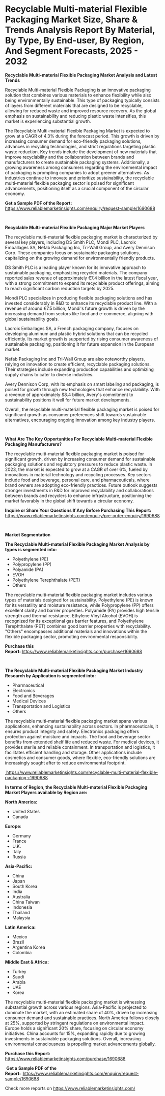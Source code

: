 <p><h1>Recyclable Multi-material Flexible Packaging Market Size, Share & Trends Analysis Report By Material, By Type, By End-user, By Region, And Segment Forecasts, 2025 - 2032</h1></p><p><strong>Recyclable Multi-material Flexible Packaging Market Analysis and Latest Trends</strong></p>
<p><p>Recyclable Multi-material Flexible Packaging is an innovative packaging solution that combines various materials to enhance flexibility while also being environmentally sustainable. This type of packaging typically consists of layers from different materials that are designed to be recyclable, allowing for reduced waste and improved resource recovery. As the global emphasis on sustainability and reducing plastic waste intensifies, this market is experiencing substantial growth.</p><p>The Recyclable Multi-material Flexible Packaging Market is expected to grow at a CAGR of 4.3% during the forecast period. This growth is driven by increasing consumer demand for eco-friendly packaging solutions, advances in recycling technologies, and strict regulations targeting plastic waste reduction. Key trends include the development of new materials that improve recyclability and the collaboration between brands and manufacturers to create sustainable packaging systems. Additionally, a growing awareness among consumers regarding the environmental impact of packaging is prompting companies to adopt greener alternatives. As industries continue to innovate and prioritize sustainability, the recyclable multi-material flexible packaging sector is poised for significant advancements, positioning itself as a crucial component of the circular economy.</p></p>
<p><strong>Get a Sample PDF of the Report:&nbsp;</strong> <a href="https://www.reliablemarketinsights.com/enquiry/request-sample/1690688?utm_campaign=2802&utm_medium=2&utm_source=Github&utm_content=ia&utm_term=26032025&utm_id=recyclable-multi-material-flexible-packaging">https://www.reliablemarketinsights.com/enquiry/request-sample/1690688</a></p>
<p>&nbsp;</p>
<p><strong>Recyclable Multi-material Flexible Packaging Major Market Players</strong></p>
<p><p>The recyclable multi-material flexible packaging market is characterized by several key players, including DS Smith PLC, Mondi PLC, Lacroix Emballages SA, Nefab Packaging Inc, Tri-Wall Group, and Avery Dennison Corp. These companies focus on sustainable packaging solutions, capitalizing on the growing demand for environmentally friendly products.</p><p>DS Smith PLC is a leading player known for its innovative approach to sustainable packaging, emphasizing recycled materials. The company reported sales revenue of approximately €7.4 billion in the latest fiscal year, with a strong commitment to expand its recyclable product offerings, aiming to reach significant carbon reduction targets by 2025.</p><p>Mondi PLC specializes in producing flexible packaging solutions and has invested considerably in R&D to enhance its recyclable product line. With a revenue of around €7.5 billion, Mondi's future growth is driven by the increasing demand from sectors like food and e-commerce, aligning with global sustainability goals.</p><p>Lacroix Emballages SA, a French packaging company, focuses on developing aluminum and plastic hybrid solutions that can be recycled efficiently. Its market growth is supported by rising consumer awareness of sustainable packaging, positioning it for future expansion in the European market.</p><p>Nefab Packaging Inc and Tri-Wall Group are also noteworthy players, relying on innovation to create efficient, recyclable packaging solutions. Their strategies include expanding production capabilities and optimizing supply chains to cater to diverse industries.</p><p>Avery Dennison Corp, with its emphasis on smart labeling and packaging, is poised for growth through new technologies that enhance recyclability. With a revenue of approximately $8.4 billion, Avery's commitment to sustainability positions it well for future market developments.</p><p>Overall, the recyclable multi-material flexible packaging market is poised for significant growth as consumer preferences shift towards sustainable alternatives, encouraging ongoing innovation among key industry players.</p></p>
<p>&nbsp;</p>
<p><strong>What Are The Key Opportunities For Recyclable Multi-material Flexible Packaging Manufacturers?</strong></p>
<p><p>The recyclable multi-material flexible packaging market is poised for significant growth, driven by increasing consumer demand for sustainable packaging solutions and regulatory pressures to reduce plastic waste. In 2023, the market is expected to grow at a CAGR of over 6%, fueled by innovations in material technology and recycling processes. Key sectors include food and beverage, personal care, and pharmaceuticals, where brand owners are adopting eco-friendly practices. Future outlook suggests stronger investments in R&D for improved recyclability and collaborations between brands and recyclers to enhance infrastructure, positioning the market favorably in the global shift towards a circular economy.</p></p>
<p><strong>Inquire or Share Your Questions If Any Before Purchasing This Report:</strong> <a href="https://www.reliablemarketinsights.com/enquiry/pre-order-enquiry/1690688?utm_campaign=2802&utm_medium=2&utm_source=Github&utm_content=ia&utm_term=26032025&utm_id=recyclable-multi-material-flexible-packaging">https://www.reliablemarketinsights.com/enquiry/pre-order-enquiry/1690688</a></p>
<p>&nbsp;</p>
<p><strong>Market Segmentation</strong></p>
<p><strong>The Recyclable Multi-material Flexible Packaging Market Analysis by types is segmented into:</strong></p>
<p><ul><li>Polyethylene (PE)</li><li>Polypropylene (PP)</li><li>Polyamide (PA)</li><li>EVOH</li><li>Polyethylene Terephthalate (PET)</li><li>Others</li></ul></p>
<p><p>The recyclable multi-material flexible packaging market includes various types of materials designed for sustainability. Polyethylene (PE) is known for its versatility and moisture resistance, while Polypropylene (PP) offers excellent clarity and barrier properties. Polyamide (PA) provides high tensile strength and thermal resistance. Ethylene Vinyl Alcohol (EVOH) is recognized for its exceptional gas barrier features, and Polyethylene Terephthalate (PET) combines good barrier properties with recyclability. "Others" encompasses additional materials and innovations within the flexible packaging sector, promoting environmental responsibility.</p></p>
<p><strong>Purchase this Report:&nbsp;</strong><a href="https://www.reliablemarketinsights.com/purchase/1690688?utm_campaign=2802&utm_medium=2&utm_source=Github&utm_content=ia&utm_term=26032025&utm_id=recyclable-multi-material-flexible-packaging">https://www.reliablemarketinsights.com/purchase/1690688</a></p>
<p>&nbsp;</p>
<p><strong>The Recyclable Multi-material Flexible Packaging Market Industry Research by Application is segmented into:</strong></p>
<p><ul><li>Pharmaceutical</li><li>Electronics</li><li>Food and Beverages</li><li>Medical Devices</li><li>Transportation and Logistics</li><li>Others</li></ul></p>
<p><p>The recyclable multi-material flexible packaging market spans various applications, enhancing sustainability across sectors. In pharmaceuticals, it ensures product integrity and safety. Electronics packaging offers protection against moisture and impacts. The food and beverage sector benefits from extended shelf life and reduced waste. For medical devices, it provides sterile and reliable containment. In transportation and logistics, it facilitates efficient handling and storage. Other applications include cosmetics and consumer goods, where flexible, eco-friendly solutions are increasingly sought after to reduce environmental footprint.</p></p>
<p><a href="https://www.reliablemarketinsights.com/recyclable-multi-material-flexible-packaging-r1690688?utm_campaign=2802&utm_medium=2&utm_source=Github&utm_content=ia&utm_term=26032025&utm_id=recyclable-multi-material-flexible-packaging">&nbsp;https://www.reliablemarketinsights.com/recyclable-multi-material-flexible-packaging-r1690688</a></p>
<p><strong>In terms of Region, the Recyclable Multi-material Flexible Packaging Market Players available by Region are:</strong></p>
<p>
    <p> <strong> North America: </strong>
        <ul>
            <li>United States</li>
            <li>Canada</li>
        </ul>
        </p> 
    <p> <strong> Europe: </strong>
        <ul>
            <li>Germany</li>
            <li>France</li>
            <li>U.K.</li>
            <li>Italy</li>
            <li>Russia</li>
        </ul>
        </p> 
    <p> <strong> Asia-Pacific: </strong>
        <ul>
            <li>China</li>
            <li>Japan</li>
            <li>South Korea</li>
            <li>India</li>
            <li>Australia</li>
            <li>China Taiwan</li>
            <li>Indonesia</li>
            <li>Thailand</li>
            <li>Malaysia</li>
        </ul>
        </p> 
    <p> <strong> Latin America: </strong>
        <ul>
            <li>Mexico</li>
            <li>Brazil</li>
            <li>Argentina Korea</li>
            <li>Colombia</li>
        </ul>
        </p> 
    <p> <strong> Middle East & Africa: </strong>
        <ul>
            <li>Turkey</li>
            <li>Saudi</li>
            <li>Arabia</li>
            <li>UAE</li>
            <li>Korea</li>
        </ul>
    </p>
    </p>
<p><p>The recyclable multi-material flexible packaging market is witnessing substantial growth across various regions. Asia-Pacific is projected to dominate the market, with an estimated share of 40%, driven by increasing consumer demand and sustainable practices. North America follows closely at 25%, supported by stringent regulations on environmental impact. Europe holds a significant 20% share, focusing on circular economy initiatives. China accounts for 15%, expanding rapidly due to growing investments in sustainable packaging solutions. Overall, increasing environmental consciousness is propelling market advancements globally.</p></p>
<p><strong>Purchase this Report: </strong><a href="https://www.reliablemarketinsights.com/purchase/1690688?utm_campaign=2802&utm_medium=2&utm_source=Github&utm_content=ia&utm_term=26032025&utm_id=recyclable-multi-material-flexible-packaging">https://www.reliablemarketinsights.com/purchase/1690688</a></p>
<p>&nbsp;<strong>Get a Sample PDF of the Report:&nbsp;&nbsp;</strong><a href="https://www.reliablemarketinsights.com/enquiry/request-sample/1690688?utm_campaign=2802&utm_medium=2&utm_source=Github&utm_content=ia&utm_term=26032025&utm_id=recyclable-multi-material-flexible-packaging">https://www.reliablemarketinsights.com/enquiry/request-sample/1690688</a></p>
<p><strong></strong></p>
<p>Check more reports on <a href="https://www.reliablemarketinsights.com/?utm_campaign=2802&utm_medium=2&utm_source=Github&utm_content=ia&utm_term=26032025&utm_id=recyclable-multi-material-flexible-packaging">https://www.reliablemarketinsights.com/</a></p>